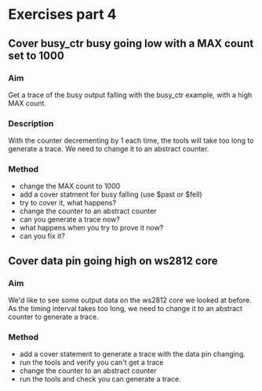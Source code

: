 # Exercises part 4

## Cover busy_ctr busy going low with a MAX count set to 1000

### Aim

Get a trace of the busy output falling with the busy_ctr example, with a high MAX count.

### Description

With the counter decrementing by 1 each time, the tools will take too long to generate
a trace. We need to change it to an abstract counter.

### Method

* change the MAX count to 1000
* add a cover statment for busy falling (use $past or $fell)
* try to cover it, what happens?
* change the counter to an abstract counter
* can you generate a trace now?
* what happens when you try to prove it now?
* can you fix it?

## Cover data pin going high on ws2812 core

### Aim

We'd like to see some output data on the ws2812 core we looked at before.
As the timing interval takes too long, we need to change it to an abstract counter to generate a trace.

### Method

* add a cover statement to generate a trace with the data pin changing.
* run the tools and verify you can't get a trace
* change the counter to an abstract counter
* run the tools and check you can generate a trace.
